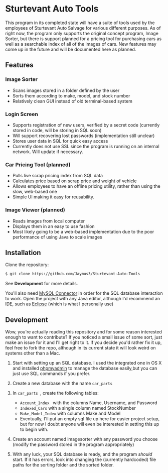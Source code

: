 # Sturtevant Auto Tools
This program in its completed state will have a suite of tools used by the employees of Sturtevant Auto Salvage for various
different purposes.  As of right now, the program only supports the original concept program, Image Sorter, but there is
support planned for a pricing tool for purchasing cars as well as a searchable index of all of the images of cars.  New
features may come up in the future and will be documented here as planned.

## Features

### Image Sorter
- Scans images stored in a folder defined by the user
- Sorts them according to make, model, and stock number
- Relatively clean GUI instead of old terminal-based system

### Login Screen
- Supports registration of new users, verified by a secret code (currently stored in code, will be storing in SQL soon)
- Will support recovering lost passwords (implementation still unclear)
- Stores user data in SQL for quick easy access
- Currently does not use SSL since the program is running on an internal network.  Will update if necessary.

### Car Pricing Tool (planned)
 - Pulls live scrap pricing index from SQL data
 - Calculates price based on scrap price and weight of vehicle
 - Allows employees to have an offline pricing utility, rather than using the slow, web-based one
 - Simple UI making it easy for reusability.

### Image Viewer (planned)
 - Reads images from local computer
 - Displays them in an easy to use fashion
 - Most likely going to be a web-based implementation due to the poor performance of using Java to scale images

## Installation

Clone the repository:
```sh
$ git clone https://github.com/Jaymus3/Sturtevant-Auto-Tools
```
See __Development__ for more details.

You'll also need [MySQL Connector][Mysq] in order for the SQL database interaction to work.  Open the project with any Java
editor, although I'd recommend an IDE, such as [Eclipse][Ecl] (which is what I personally use)

## Development
Wow, you're actually reading this repository and for some reason interested enough to want to contribute?  If you noticed a 
small issue of some sort, just make an issue for it and I'll get right to it.  If you decide you'd rather fix it up, feel free
to fork the repo, although in its current state it will look weird on systems other than a Mac.
1. Start with setting up an SQL database.  I used the integrated one in OS X and installed [phpmyadmin][phpmy] to manage the
database easily,but you can just use SQL commands if you prefer.

2. Create a new database with the name ``` car_parts ```

3. In ```car_parts ```, create the following tables:

    - ```Account_Index ``` with the columns Name, Username, and Password
    - ``` Indexed_Cars ``` with a single column named StockNumber
    - ``` Make_Model_Index ``` with columns Make and Model
    - Eventually, I'll put an empty sql file up here for easier project setup, but for now I doubt anyone will even be interested
 in setting this up to begin with.
 
 4. Create an account named imagesorter with any password you choose (modify the password stored in the program appropriately)

 5. With any luck, your SQL database is ready, and the program *should* start.  If it has errors, look into changing the 
 (currently hardcoded) file paths for the sorting folder and the sorted folder.  

   [phpmy]: <https://www.phpmyadmin.net/>
   [Mysq]: <https://www.mysql.com/products/connector/>
   [Ecl]: <https://eclipse.org/>
